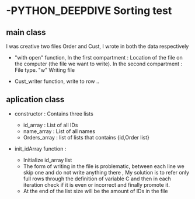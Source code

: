 # -PYTHON_DEEPDIVE Sorting test

## main class
I was creative two files Order and Cust, I wrote in both the data respectively
* "with open" function,
In the first compartment : Location of the file on the computer (the file we want to write).
In the second compartment : File type. "w" Writing file

* Cust_writer function,
write to row ..

## aplication class
* constructor : Contains three lists
   * id_array : List of all IDs
   * name_array : List of all names
   * Orders_array : list of lists that contains {id,Order list}
   
* init_idArray function : 
  * Initialize id_array list
  * The form of writing in the file is problematic, between each line we skip one and do not write anything there , 
    My solution is to refer only full rows through the definition of variable C and then in each iteration check if it is even or incorrect and finally promote it.
  * At the end of the list size will be the amount of IDs in the file


